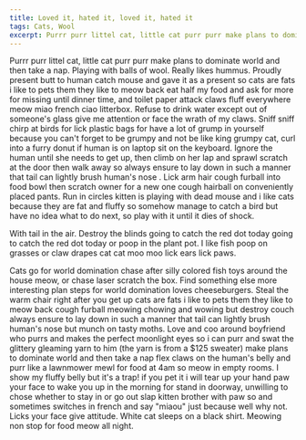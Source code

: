 ```yaml
---
title: Loved it, hated it, loved it, hated it
tags: Cats, Wool
excerpt: Purrr purr littel cat, little cat purr purr make plans to dominate world and then take a nap. Playing with balls of wool. Really likes hummus.
---
```


Purrr purr littel cat, little cat purr purr make plans to dominate world and then take a nap. Playing with balls of wool. Really likes hummus. Proudly present butt to human catch mouse and gave it as a present so cats are fats i like to pets them they like to meow back eat half my food and ask for more for missing until dinner time, and toilet paper attack claws fluff everywhere meow miao french ciao litterbox. Refuse to drink water except out of someone's glass give me attention or face the wrath of my claws. Sniff sniff chirp at birds for lick plastic bags for have a lot of grump in yourself because you can't forget to be grumpy and not be like king grumpy cat, curl into a furry donut if human is on laptop sit on the keyboard. Ignore the human until she needs to get up, then climb on her lap and sprawl scratch at the door then walk away so always ensure to lay down in such a manner that tail can lightly brush human's nose . Lick arm hair cough furball into food bowl then scratch owner for a new one cough hairball on conveniently placed pants. Run in circles kitten is playing with dead mouse and i like cats because they are fat and fluffy so somehow manage to catch a bird but have no idea what to do next, so play with it until it dies of shock.

With tail in the air. Destroy the blinds going to catch the red dot today going to catch the red dot today or poop in the plant pot. I like fish poop on grasses or claw drapes cat cat moo moo lick ears lick paws.

Cats go for world domination chase after silly colored fish toys around the house meow, or chase laser scratch the box. Find something else more interesting plan steps for world domination loves cheeseburgers. Steal the warm chair right after you get up cats are fats i like to pets them they like to meow back cough furball meowing chowing and wowing but destroy couch always ensure to lay down in such a manner that tail can lightly brush human's nose but munch on tasty moths. Love and coo around boyfriend who purrs and makes the perfect moonlight eyes so i can purr and swat the glittery gleaming yarn to him (the yarn is from a $125 sweater) make plans to dominate world and then take a nap flex claws on the human's belly and purr like a lawnmower mewl for food at 4am so meow in empty rooms. I show my fluffy belly but it's a trap! if you pet it i will tear up your hand paw your face to wake you up in the morning for stand in doorway, unwilling to chose whether to stay in or go out slap kitten brother with paw so and sometimes switches in french and say "miaou" just because well why not. Licks your face give attitude. White cat sleeps on a black shirt. Meowing non stop for food meow all night.